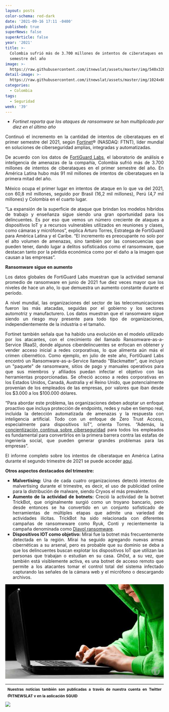 ```yaml
---
layout: posts
color-schema: red-dark
date: '2021-09-16 17:11 -0400'
published: true
superNews: false
superArticle: false
year: '2021'
title: >-
  Colombia sufrió más de 3.700 millones de intentos de ciberataques en el primer
  semestre del año
image: >-
  https://raw.githubusercontent.com/itnewslat/assets/master/img/540x320/Ataque-DDOS-p.jpg
detail-image: >-
  https://raw.githubusercontent.com/itnewslat/assets/master/img/1024x680/Ataque-DDOS-g.jpg
categories:
  - Colombia
tags:
  - Seguridad
week: '39'
---
```

<ul style="list-style-type: disc; text-align: justify;">
	<li><i>Fortinet reporta que los ataques de ransomware se han multiplicado por diez en el último año</i></li>
</ul>
<p style="text-align: justify;">Continuó el incremento en la cantidad de intentos de ciberataques en el primer semestre del 2021, según <a href="https://www.fortinet.com/lat" target="_blank">Fortinet</a>® (NASDAQ: FTNT), líder mundial en soluciones de ciberseguridad amplias, integradas y automatizadas.</p>
<p style="text-align: justify;">De acuerdo con los datos de <a href="https://www.fortiguard.com/" target="_blank">FortiGuard Labs</a>, el laboratorio de análisis e inteligencia de amenazas de la compañía, Colombia sufrió más de 3.700 millones de intentos de ciberataques en el primer semestre del año. En América Latina hubo más 91 mil millones de intentos de ciberataques en la primera mitad del año.</p>
<p style="text-align: justify;">México ocupa el primer lugar en intentos de ataque en lo que va del 2021, con 60,8 mil millones, seguido por Brasil (16,2 mil millones), Perú (4,7 mil millones) y Colombia en el cuarto lugar.</p>
<p style="text-align: justify;">“La expansión de la superficie de ataque que brindan los modelos híbridos de trabajo y enseñanza sigue siendo una gran oportunidad para los delincuentes. Es por eso que vemos un número creciente de ataques a dispositivos IoT y a recursos vulnerables utilizados en reuniones y clases, como cámaras y micrófonos”, explica Arturo Torres, Estratega de FortiGuard para América Latina y el Caribe. “El incremento es preocupante no solo por el alto volumen de amenazas, sino también por las consecuencias que pueden tener, dando lugar a delitos sofisticados como el ransomware, que destacan tanto por la pérdida económica como por el daño a la imagen que causan a las empresas”.</p>
<p style="text-align: justify;"><b>Ransomware sigue en aumento</b></p>
<p style="text-align: justify;">Los datos globales de FortiGuard Labs muestran que la actividad semanal promedio de ransomware en junio de 2021 fue diez veces mayor que los niveles de hace un año, lo que demuestra un aumento constante durante el período.</p>
<p style="text-align: justify;">A nivel mundial, las organizaciones del sector de las telecomunicaciones fueron las más atacadas, seguidas por el gobierno y los sectores automotriz y manufacturero. Los datos muestran que el ransomware sigue siendo un riesgo muy presente para todo tipo de organizaciones, independientemente de la industria o el tamaño.</p>
<p style="text-align: justify;">Fortinet también señala que ha habido una evolución en el modelo utilizado por los atacantes, con el crecimiento del llamado Ransomware-as-a-Service (RaaS), donde algunos ciberdelincuentes se enfocan en obtener y vender acceso inicial a redes corporativas, lo que alimenta aún más el crimen cibernético. Como ejemplo, en julio de este año, FortiGuard Labs encontró un Ransomware-as-a-Service llamado "Blackmatter", que incluye un "paquete" de ransomware, sitios de pago y manuales operativos para que sus miembros y afiliados puedan infectar el objetivo con las herramientas proporcionadas. Se ofreció acceso a redes corporativas en los Estados Unidos, Canadá, Australia y el Reino Unido, que potencialmente provenían de los empleados de las empresas, por valores que iban desde los $3.000 a los $100.000 dólares.</p>
<p style="text-align: justify;">“Para abordar este problema, las organizaciones deben adoptar un enfoque proactivo que incluya protección de endpoints, redes y nube en tiempo real, incluida la detección automatizada de amenazas y la respuesta con inteligencia artificial. Todo con un enfoque de Zero Trust Access, especialmente para dispositivos IoT”, orienta Torres. “Además, la <a href="https://www.fortinet.com/lat/training/infosec-awareness" target="_blank">concientización continua sobre ciberseguridad</a> para todos los empleados es fundamental para convertirlos en la primera barrera contra las estafas de ingeniería social, que pueden generar grandes problemas para las empresas”.</p>
<p style="text-align: justify;">El informe completo sobre los intentos de ciberataque en América Latina durante el segundo trimestre de 2021 se puede acceder <a href="https://www.fortiguardthreatinsider.com/es/bulletin/Q2-2021" target="_blank">aquí</a>.</p>
<p style="text-align: justify;"><b>Otros aspectos destacados del trimestre:</b></p>

<ul style="list-style-type: square;">
	<li style="text-align: justify;"><b>Malvertising:</b> Una de cada cuatro organizaciones detectó intentos de malvertising durante el trimestre, es decir, el uso de publicidad online para la distribución de malware, siendo Cryxos el más prevalente.</li>
	<li style="text-align: justify;"><b>Aumento de la actividad de botnets:</b> Creció la actividad de la botnet TrickBot, que originalmente surgió como un troyano bancario, pero desde entonces se ha convertido en un conjunto sofisticado de herramientas de múltiples etapas que admite una variedad de actividades ilícitas. TrickBot ha sido relacionada con diferentes campañas de ransomwware como Ryuk, Conti y recientemente la campaña denominada como <a href="https://www.fortinet.com/blog/threat-research/diavol-new-ransomware-used-by-wizard-spider" target="_blank">Diavol ransomware</a>.</li>
	<li style="text-align: justify;"><b>Dispositivos IOT como objetivo:</b> Mirai fue la botnet más frecuentemente detectada en la región. Mirai ha seguido agregando nuevas armas cibernéticas a su arsenal, pero es probable que su dominio se deba a que los delincuentes buscan explotar los dispositivos IoT que utilizan las personas que trabajan o estudian en su casa. Gh0st, a su vez, que también está visiblemente activa, es una botnet de acceso remoto que permite a los atacantes tomar el control total del sistema infectado capturando las señales de la cámara web y el micrófono o descargando archivos.</li>
</ul>

![](https://raw.githubusercontent.com/itnewslat/assets/master/img/540x320/Ataque-DDOS-p.jpg)

<table style="height: 42px;" width="569">
<tbody>
<tr>
<td style="text-align: justify;"><sub><strong>Nuestras noticias también son publicadas a través de nuestra cuenta en Twitter <a href="https://twitter.com/itnewslat?lang=es">@ITNEWSLAT</a> y en la aplicación <a href="https://squidapp.co/en/">SQUID</a></strong></sub></td>
</tr>
</tbody>
</table>

<img src="https://tracker.metricool.com/c3po.jpg?hash=56f88a41e39ab42c063cc51676587a04"/>

